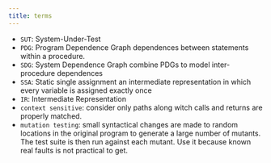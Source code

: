 ```yaml
---
title: terms
---
```


* `SUT`: System-Under-Test
* `PDG`: Program Dependence Graph
dependences between statements within a procedure.
* `SDG`: System Dependence Graph
combine PDGs to model inter-procedure dependences
* `SSA`: Static single assignment
an intermediate representation in which every variable is assigned exactly once
* `IR`: Intermediate Representation
* `context sensitive`: consider only paths along witch calls and returns are properly matched.
* `mutation testing`: small syntactical changes are made to random locations in the original program to generate a large number of mutants.
The test suite is then run against each mutant.
Use it because known real faults is not practical to get.

